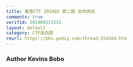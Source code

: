 ```yaml
---
title: 看雪CTF 2019Q3 第二题 血肉佣兵
comments: true
verifid: 201909211515
layout: default
category: CTF逆向题
reurl: https://bbs.pediy.com/thread-254584.htm
---
```


### Author Kevins Bobo


